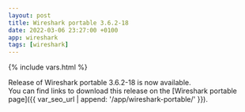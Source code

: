 ```yaml
---
layout: post
title: Wireshark portable 3.6.2-18
date: 2022-03-06 23:27:00 +0100
app: wireshark
tags: [wireshark]
---
```

{% include vars.html %}

Release of Wireshark portable 3.6.2-18 is now available.<br />
You can find links to download this release on the [Wireshark portable page]({{ var_seo_url | append: '/app/wireshark-portable/' }}).
